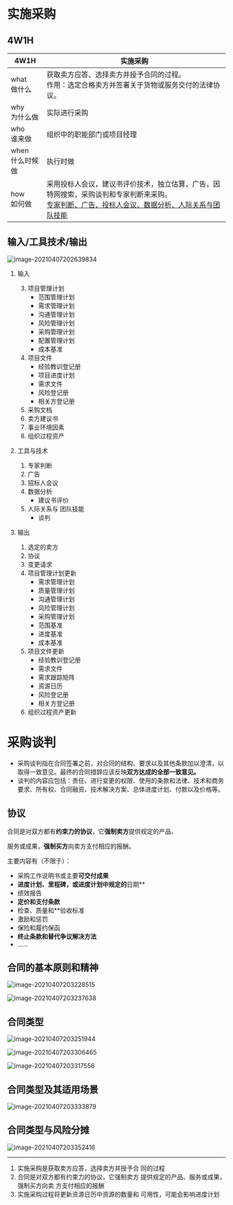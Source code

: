 # 实施采购



## 4W1H

| 4W1H                | 实施采购                                                     |
| ------------------- | ------------------------------------------------------------ |
| what<br/>做什么     | 获取卖方应答、选择卖方并授予合同的过程。<br/>作用：选定合格卖方并签署关于货物或服务交付的法律协议。 |
| why<br/>为什么做    | 实际进行采购                                                 |
| who<br/>谁来做      | 组织中的职能部门或项目经理                                   |
| when<br/>什么时候做 | 执行时做                                                     |
| how<br/>如何做      | 采用投标人会议，建议书评价技术，独立估算，广告，因特网搜索，采购谈判和专家判断来采购。<br/><u>专家判断、广告、投标人会议、数据分析、人际关系与团队技能</u> |





## 输入/工具技术/输出

![image-20210407202639834](image/image-20210407202639834.png)



1. 输入

   3. 项目管理计划
      - 范围管理计划
      - 需求管理计划
      - 沟通管理计划
      - 风险管理计划
      - 采购管理计划
      - 配置管理计划
      - 成本基准
   4. 项目文件
      - 经验教训登记册
      - 项目进度计划
      - 需求文件
      - 风险登记册
      - 相关方登记册
   3. 采购文档
   4. 卖方建议书
   5. 事业环境因素
   6. 组织过程资产

2. 工具与技术

   1. 专家判断
   2. 广告
   3. 招标人会议
   4. 数据分析
      - 建议书评价
   5. 人际关系与 团队技能
      - 谈判

3. 输出

   1. 选定的卖方
   2. 协议
   3. 变更请求
   4. 项目管理计划更新
      - 需求管理计划
      - 质量管理计划
      - 沟通管理计划
      - 风险管理计划
      - 采购管理计划
      - 范围基准
      - 进度基准
      - 成本基准
   5. 项目文件更新
      - 经验教训登记册
      - 需求文件
      - 需求跟踪矩阵
      - 资源日历
      - 风险登记册
      - 相关方登记册
   6. 组织过程资产更新

   

# 采购谈判

- 采购谈判指在合同签署之前，对合同的结构、要求以及其他条款加以澄清，以取得一致意见。最终的合同措辞应该反映**双方达成的全部一致意见。**
- 谈判的内容应包括：责任、进行变更的权限、使用的条款和法律、技术和商务要求、所有权、合同融资、技术解决方案、总体进度计划、付款以及价格等。

## 协议

合同是对双方都有**约束力的协议**，它**强制卖方**提供规定的产品、

服务或成果，**强制买方**向卖方支付相应的报酬。

主要内容有（不限于）：

- 采购工作说明书或主要**可交付成果**
- **进度计划、里程碑，或进度计划中规定的**日期**
- 绩效报告
- **定价和支付条款**
- 检查、质量和**验收标准
- 激励和惩罚
- 保险和履约保函
- **终止条款和替代争议解决方法**
- ……

## 合同的基本原则和精神

![image-20210407203228515](image/image-20210407203228515.png)

![image-20210407203237638](image/image-20210407203237638.png)

## 合同类型

![image-20210407203251944](image/image-20210407203251944.png)

![image-20210407203306465](image/image-20210407203306465.png)

![image-20210407203317556](image/image-20210407203317556.png)

## 合同类型及其适用场景

![image-20210407203333879](image/image-20210407203333879.png)

## 合同类型与风险分摊

![image-20210407203352416](image/image-20210407203352416.png)



---



1. 实施采购是获取卖方应答，选择卖方并授予合
同的过程
2. 合同是对双方都有约束力的协议，它强制卖方
提供规定的产品、服务或成果，强制买方向卖
方支付相应的报酬
3. 实施采购过程将更新资源日历中资源的数量和
可用性，可能会影响进度计划
